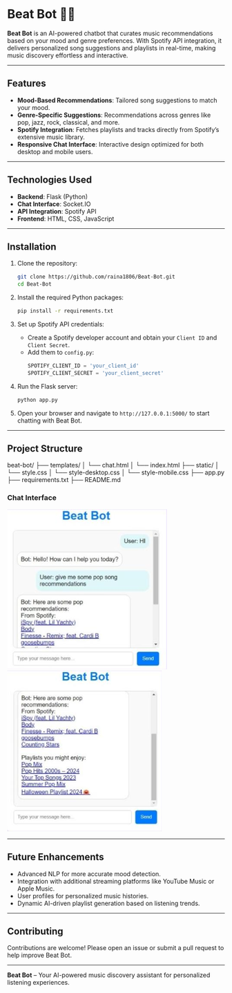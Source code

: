 # Beat Bot 🎵🤖

**Beat Bot** is an AI-powered chatbot that curates music recommendations based on your mood and genre preferences. With Spotify API integration, it delivers personalized song suggestions and playlists in real-time, making music discovery effortless and interactive.

---

## Features

- **Mood-Based Recommendations**: Tailored song suggestions to match your mood.
- **Genre-Specific Suggestions**: Recommendations across genres like pop, jazz, rock, classical, and more.
- **Spotify Integration**: Fetches playlists and tracks directly from Spotify’s extensive music library.
- **Responsive Chat Interface**: Interactive design optimized for both desktop and mobile users.

---

## Technologies Used

- **Backend**: Flask (Python)
- **Chat Interface**: Socket.IO
- **API Integration**: Spotify API
- **Frontend**: HTML, CSS, JavaScript

---

## Installation

1. Clone the repository:
    ```bash
    git clone https://github.com/raina1806/Beat-Bot.git
    cd Beat-Bot
    ```

2. Install the required Python packages:
    ```bash
    pip install -r requirements.txt
    ```

3. Set up Spotify API credentials:
    - Create a Spotify developer account and obtain your `Client ID` and `Client Secret`.
    - Add them to `config.py`:
      ```python
      SPOTIFY_CLIENT_ID = 'your_client_id'
      SPOTIFY_CLIENT_SECRET = 'your_client_secret'
      ```

4. Run the Flask server:
    ```bash
    python app.py
    ```

5. Open your browser and navigate to `http://127.0.0.1:5000/` to start chatting with Beat Bot.

---

## Project Structure

beat-bot/ 
├── templates/ 
│ └── chat.html
│ └── index.html
├── static/ 
│ └── style.css 
│ └── style-desktop.css 
│ └── style-mobile.css 
├── app.py 
├── requirements.txt 
├── README.md


### Chat Interface
![Chat Interface1](https://raw.githubusercontent.com/raina1806/Beat-Bot/refs/heads/main/BeatBot1.JPG)
![Chat Interface2](https://raw.githubusercontent.com/raina1806/Beat-Bot/refs/heads/main/BeatBot2.JPG)

---

## Future Enhancements

- Advanced NLP for more accurate mood detection.
- Integration with additional streaming platforms like YouTube Music or Apple Music.
- User profiles for personalized music histories.
- Dynamic AI-driven playlist generation based on listening trends.

---

## Contributing

Contributions are welcome! Please open an issue or submit a pull request to help improve Beat Bot.

---

**Beat Bot** – Your AI-powered music discovery assistant for personalized listening experiences.
